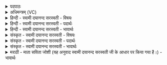 <details><summary>पदपाठः</summary>

स॒ꣳस्र॒वभा॑गाः। स्थ॒। इ॒षा। बृ॒हन्तः॑। प्र॒स्तरे॒ष्ठाः। प॒रि॒धेयाः॑। च॒। दे॒वाः। इ॒माम्। वाच॑म्। अ॒भि। विश्वे॑। गृ॒णन्तः॑। आ॒सद्य॑। अ॒स्मिन्। ब॒र्हिषि॑। मा॒द॒य॒ध्व॒म्। स्वाहा॑। वाट्। १८।
</details>

<details><summary>अधिमन्त्रम् (VC)</summary>

- विश्वेदेवा देवताः
- परमेष्ठी प्रजापतिर्ऋषिः
- स्वराट् त्रिष्टुप्
- धैवतः
</details>

<details><summary>हिन्दी - स्वामी दयानन्द सरस्वती - विषयः</summary>

वह यज्ञ कैसे और किस प्रयोजन के लिये करना चाहिये, सो अगले मन्त्र में प्रकाशित किया है ॥
</details>

<details><summary>हिन्दी - स्वामी दयानन्द सरस्वती - पदार्थः</summary>

पदार्थान्वयभाषाः -  हे (बृहन्तः) वृद्धि को प्राप्त होने (प्रस्तरेष्ठाः) उत्तम न्याय विद्यारूपी आसन में स्थित होनेवाले (परिधेयाः) सब प्रकार से धारणावती बुद्धियुक्त (च) और (इमाम्) इस प्रत्यक्ष (वाचम्) चार वेदों की वाणी का उपदेश करनेवाले (देवाः) विद्वानो ! तुम (इषा) अपने ज्ञान से (संस्रवभागाः) घृतादि पदार्थों के होम में छोड़नेवाले (स्थ) होओ तथा (स्वाहा) अच्छे-अच्छे वचनों से (वाट्) प्राप्त होने और सुख बढ़ानेवाली क्रिया को प्राप्त होकर (अस्मिन्) प्रत्यक्ष (बर्हिषि) ज्ञान और कर्मकाण्ड में (मादयध्वम्) आनन्दित होओ, वैसे ही औरों को भी आनन्दित करो। इस प्रकार उक्त ज्ञान को कर्मकाण्ड में उक्त वेदवाणी की प्रशंसा करते हुए तुम लोग अपने विचार से उत्तम ज्ञान को प्राप्त होनेवाली क्रिया को प्राप्त होकर (बृहन्तः) बढ़ने और (प्रस्तरेष्ठाः) उत्तम कामों में स्थित होनेवाले (विश्वे) सब (देवाः) उत्तम-उत्तम पदार्थ (परिधेयाः) धारण करो वा औरों को धारण कराओ और उनकी सहायता से उक्त ज्ञान वा कर्मकाण्ड में सदा (मादयध्वम्) हर्षित होओ ॥१८॥
</details>

<details><summary>हिन्दी - स्वामी दयानन्द सरस्वती - भावार्थः</summary>

भावार्थभाषाः -  ईश्वर आज्ञा देता है कि जो धार्मिक पुरुषार्थी वेदविद्या के प्रचार वा उत्तम व्यवहार में वर्त्तमान हैं, उन्हीं को बड़े-बड़े सुख होते हैं। जो पूर्व मन्त्र में ईश्वर और भौतिक अर्थ कहे हैं, उनसे ऐसे-ऐसे उपकार लेना चाहिए, सो इस मन्त्र में कहा है ॥१८॥
</details>

<details><summary>संस्कृत - स्वामी दयानन्द सरस्वती - विषयः</summary>

स यज्ञः कथं किमर्थञ्च कर्त्तव्य इत्युपदिश्यते ॥
</details>

<details><summary>संस्कृत - स्वामी दयानन्द सरस्वती - पदार्थः</summary>

पदार्थान्वयभाषाः -  हे बृहन्तः प्रस्तरेष्ठाः परिधेया देवा विद्वांसो यूयमिमां वाचमभिगृणन्त इषा संस्रवभागा स्थ भवत स्वाहावाडासाद्यास्मिन् बर्हिषि मादयध्वमन्यानेतल्लक्षणान् मनुष्यान् कृत्वा हर्षयत चैवमस्मिन् बर्हिषि इमां वाचमभिगृणद्भिर्युष्माभिरिषा स्वाहा वाडासाद्य प्रस्तरेष्ठा विश्वेदेवाः सर्वे विद्वांसः सदा परिधेयाः। तान् प्राप्य चास्मिन् बर्हिषि मादयध्वम् ॥१८॥
</details>

<details><summary>संस्कृत - स्वामी दयानन्द सरस्वती - भावार्थः</summary>

भावार्थभाषाः -  ईश्वर आज्ञापयति ये मनुष्या धार्मिकाः पुरुषार्थिनो वेदविद्याप्रचारे उत्तमे व्यवहारे च नित्यं वर्त्तन्ते तेषामेव बृहन्ति सुखानि भवन्ति। यौ पूर्वस्मिन् मन्त्रेऽग्निशब्देनेश्वरभौतिकार्थावुक्तावनेन तयोः सकाशादीदृशा उपकारा ग्राह्या इत्युच्यते ॥१८॥
</details>

<details><summary>मराठी - माता सविता जोशी (यह अनुवाद स्वामी दयानन्द सरस्वती जी के आधार पर किया गया है।) - भावार्थः</summary>

भावार्थभाषाः -  ईश्वर अशी आज्ञा देतो की जे लोक धार्मिक पुरुषार्थी, वेदविद्येचे प्रसारक व उत्तम व्यवहार करणारे असतात त्यांनाच अनेक प्रकारचे सुख प्राप्त होते. पूर्वीच्या मंत्रात अग्नीचा अर्थ ईश्वर व भौतिक अग्नी असा केलेला आहे. त्यांचा लाभ घेतला पाहिजे, असे या मंत्रात म्हटले आहे.
</details>